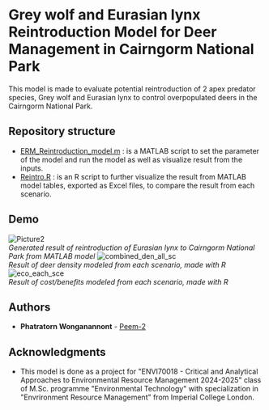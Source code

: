 # Grey wolf and Eurasian lynx Reintroduction Model for Deer Management in Cairngorm National Park

This model is made to evaluate potential reintroduction of 2 apex predator species, Grey wolf and Eurasian lynx to control overpopulated deers in the Cairngorm National Park.

## Repository structure

- [ERM_Reintroduction_model.m](https://github.com/Peem-2/ERM-Reintroduction-model/blob/main/ERM_Reintroduction_model.m) : is a MATLAB script to set the parameter of the model and run the model as well as visualize result from the inputs.
- [Reintro.R](https://github.com/Peem-2/ERM-Reintroduction-model/blob/main/Reintro.R) : is an R script to further visualize the result from MATLAB model tables, exported as Excel files, to compare the result from each scenario.

## Demo
![Picture2](https://github.com/user-attachments/assets/aac04e17-5c47-4870-92fe-bf75610a0de3) <br />
*Generated result of reintroduction of Eurasian lynx to Cairngorm National Park from MATLAB model*
![combined_den_all_sc](https://github.com/user-attachments/assets/95f532d2-849b-4e22-84ba-5f4abea9be55) <br />
*Result of deer density modeled from each scenario, made with R*
![eco_each_sce](https://github.com/user-attachments/assets/4321b40b-9b13-4e9e-9acb-dbc2d98173ce) <br />
*Result of cost/benefits modeled from each scenario, made with R*

## Authors

  - **Phatratorn Wonganannont** - 
    [Peem-2](https://github.com/Peem-2)

## Acknowledgments

  - This model is done as a project for "ENVI70018 - Critical and Analytical Approaches to Environmental Resource Management 2024-2025" class of M.Sc. programme "Environmental Technology" with specialization in "Envrironment Resource Management" from Imperial College London. 

